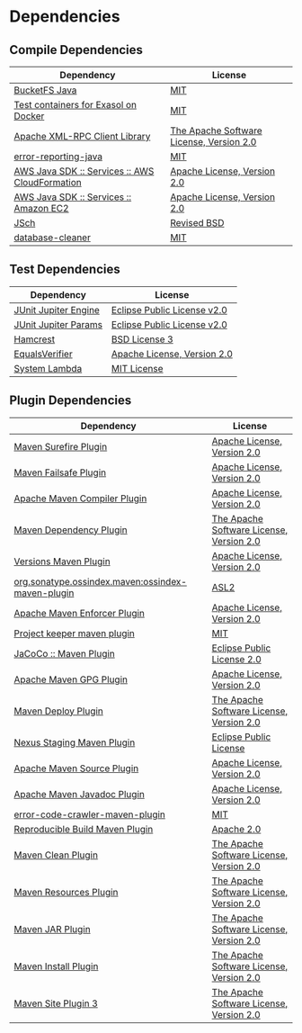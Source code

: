 <!-- @formatter:off -->
# Dependencies

## Compile Dependencies

| Dependency                                          | License                                       |
| --------------------------------------------------- | --------------------------------------------- |
| [BucketFS Java][0]                                  | [MIT][1]                                      |
| [Test containers for Exasol on Docker][2]           | [MIT][1]                                      |
| [Apache XML-RPC Client Library][4]                  | [The Apache Software License, Version 2.0][5] |
| [error-reporting-java][6]                           | [MIT][1]                                      |
| [AWS Java SDK :: Services :: AWS CloudFormation][8] | [Apache License, Version 2.0][9]              |
| [AWS Java SDK :: Services :: Amazon EC2][8]         | [Apache License, Version 2.0][9]              |
| [JSch][12]                                          | [Revised BSD][13]                             |
| [database-cleaner][14]                              | [MIT][1]                                      |

## Test Dependencies

| Dependency                 | License                           |
| -------------------------- | --------------------------------- |
| [JUnit Jupiter Engine][16] | [Eclipse Public License v2.0][17] |
| [JUnit Jupiter Params][16] | [Eclipse Public License v2.0][17] |
| [Hamcrest][20]             | [BSD License 3][21]               |
| [EqualsVerifier][22]       | [Apache License, Version 2.0][5]  |
| [System Lambda][24]        | [MIT License][25]                 |

## Plugin Dependencies

| Dependency                                              | License                                       |
| ------------------------------------------------------- | --------------------------------------------- |
| [Maven Surefire Plugin][26]                             | [Apache License, Version 2.0][27]             |
| [Maven Failsafe Plugin][28]                             | [Apache License, Version 2.0][27]             |
| [Apache Maven Compiler Plugin][30]                      | [Apache License, Version 2.0][27]             |
| [Maven Dependency Plugin][32]                           | [The Apache Software License, Version 2.0][5] |
| [Versions Maven Plugin][34]                             | [Apache License, Version 2.0][27]             |
| [org.sonatype.ossindex.maven:ossindex-maven-plugin][36] | [ASL2][5]                                     |
| [Apache Maven Enforcer Plugin][38]                      | [Apache License, Version 2.0][27]             |
| [Project keeper maven plugin][40]                       | [MIT][1]                                      |
| [JaCoCo :: Maven Plugin][42]                            | [Eclipse Public License 2.0][43]              |
| [Apache Maven GPG Plugin][44]                           | [Apache License, Version 2.0][5]              |
| [Maven Deploy Plugin][46]                               | [The Apache Software License, Version 2.0][5] |
| [Nexus Staging Maven Plugin][48]                        | [Eclipse Public License][49]                  |
| [Apache Maven Source Plugin][50]                        | [Apache License, Version 2.0][27]             |
| [Apache Maven Javadoc Plugin][52]                       | [Apache License, Version 2.0][27]             |
| [error-code-crawler-maven-plugin][54]                   | [MIT][1]                                      |
| [Reproducible Build Maven Plugin][56]                   | [Apache 2.0][5]                               |
| [Maven Clean Plugin][58]                                | [The Apache Software License, Version 2.0][5] |
| [Maven Resources Plugin][60]                            | [The Apache Software License, Version 2.0][5] |
| [Maven JAR Plugin][62]                                  | [The Apache Software License, Version 2.0][5] |
| [Maven Install Plugin][64]                              | [The Apache Software License, Version 2.0][5] |
| [Maven Site Plugin 3][66]                               | [The Apache Software License, Version 2.0][5] |

[40]: https://github.com/exasol/project-keeper-maven-plugin
[42]: https://www.eclemma.org/jacoco/index.html
[0]: https://github.com/exasol/bucketfs-java
[6]: https://github.com/exasol/error-reporting-java
[12]: http://www.jcraft.com/jsch/
[4]: http://ws.apache.org/xmlrpc/xmlrpc-client/
[5]: http://www.apache.org/licenses/LICENSE-2.0.txt
[26]: https://maven.apache.org/surefire/maven-surefire-plugin/
[48]: http://www.sonatype.com/public-parent/nexus-maven-plugins/nexus-staging/nexus-staging-maven-plugin/
[58]: http://maven.apache.org/plugins/maven-clean-plugin/
[8]: https://aws.amazon.com/sdkforjava
[1]: https://opensource.org/licenses/MIT
[28]: https://maven.apache.org/surefire/maven-failsafe-plugin/
[32]: http://maven.apache.org/plugins/maven-dependency-plugin/
[34]: http://www.mojohaus.org/versions-maven-plugin/
[21]: http://opensource.org/licenses/BSD-3-Clause
[30]: https://maven.apache.org/plugins/maven-compiler-plugin/
[24]: https://github.com/stefanbirkner/system-lambda/
[25]: http://opensource.org/licenses/MIT
[44]: http://maven.apache.org/plugins/maven-gpg-plugin/
[43]: https://www.eclipse.org/legal/epl-2.0/
[49]: http://www.eclipse.org/legal/epl-v10.html
[2]: https://github.com/exasol/exasol-testcontainers
[9]: https://aws.amazon.com/apache2.0
[56]: http://zlika.github.io/reproducible-build-maven-plugin
[62]: http://maven.apache.org/plugins/maven-jar-plugin/
[27]: https://www.apache.org/licenses/LICENSE-2.0.txt
[38]: https://maven.apache.org/enforcer/maven-enforcer-plugin/
[17]: https://www.eclipse.org/legal/epl-v20.html
[64]: http://maven.apache.org/plugins/maven-install-plugin/
[16]: https://junit.org/junit5/
[36]: https://sonatype.github.io/ossindex-maven/maven-plugin/
[22]: http://www.jqno.nl/equalsverifier
[50]: https://maven.apache.org/plugins/maven-source-plugin/
[13]: http://www.jcraft.com/jsch/LICENSE.txt
[20]: http://hamcrest.org/JavaHamcrest/
[46]: http://maven.apache.org/plugins/maven-deploy-plugin/
[66]: http://maven.apache.org/plugins/maven-site-plugin/
[60]: http://maven.apache.org/plugins/maven-resources-plugin/
[52]: https://maven.apache.org/plugins/maven-javadoc-plugin/
[14]: https://github.com/exasol/database-cleaner
[54]: https://github.com/exasol/error-code-crawler-maven-plugin
